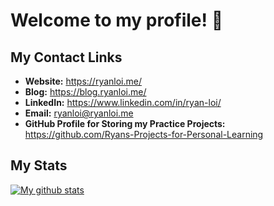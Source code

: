 # Welcome to my profile! 👋

## My Contact Links

* **Website:** https://ryanloi.me/
* **Blog:** https://blog.ryanloi.me/
* **LinkedIn:** https://www.linkedin.com/in/ryan-loi/
* **Email:** ryanloi@ryanloi.me
* **GitHub Profile for Storing my Practice Projects:** https://github.com/Ryans-Projects-for-Personal-Learning

## My Stats

[![My github stats](https://github-readme-stats.vercel.app/api?username=ryanxloi&count_private=true&show_icons=true&theme=dracula&hide=stars,prs)](https://github.com/ryanxloi/github-readme-stats)
